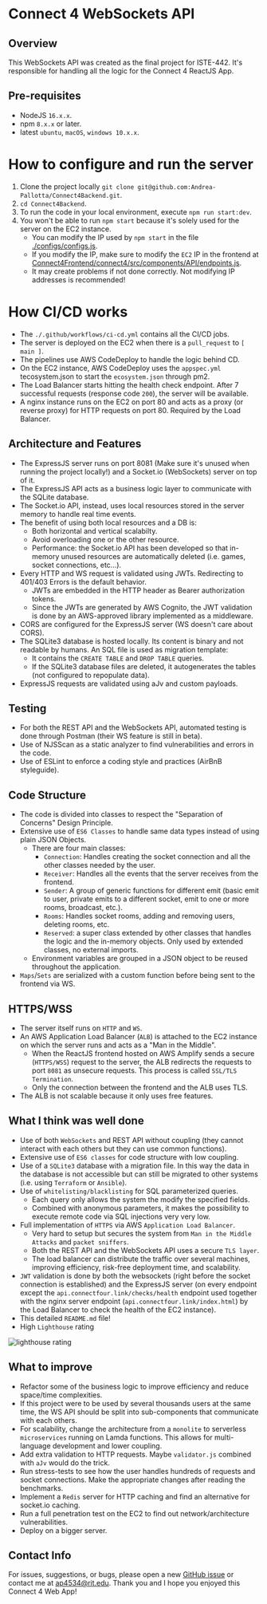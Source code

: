 # Connect 4 WebSockets API

## Overview

This WebSockets API was created as the final project for ISTE-442. It's responsible for handling all the logic for the Connect 4 ReactJS App.

## Pre-requisites

- NodeJS `16.x.x`.
- npm `8.x.x` or later.
- latest `ubuntu`, `macOS`, `windows 10.x.x`.

# How to configure and run the server

1. Clone the project locally `git clone git@github.com:Andrea-Pallotta/Connect4Backend.git`.
2. `cd Connect4Backend`.
3. To run the code in your local environment, execute `npm run start:dev`.
4. You won't be able to run `npm start` because it's solely used for the server on the EC2 instance.
   - You can modify the IP used by `npm start` in the file [./configs/configs.js](https://github.com/Andrea-Pallotta/Connect4Backend/blob/main/configs/configs.js#L6).
   - If you modify the IP, make sure to modify the `EC2` IP in the frontend at [Connect4Frontend/connect4/src/components/API/endpoints.js](https://github.com/Andrea-Pallotta/Connect4Frontend/blob/main/connect4/src/components/API/endpoints.js#L5).
   - It may create problems if not done correctly. Not modifying IP addresses is recommended!

# How CI/CD works

- The `./.github/workflows/ci-cd.yml` contains all the CI/CD jobs.
- The server is deployed on the EC2 when there is a `pull_request` to `[ main ]`.
- The pipelines use AWS CodeDeploy to handle the logic behind CD.
- On the EC2 instance, AWS CodeDeploy uses the `appspec.yml` tecosystem.json to start the `ecosystem.json` through pm2.
- The Load Balancer starts hitting the health check endpoint. After 7 successful requests (response code `200`), the server will be available.
- A nginx instance runs on the EC2 on port 80 and acts as a proxy (or reverse proxy) for HTTP requests on port 80. Required by the Load Balancer.

## Architecture and Features

- The ExpressJS server runs on port 8081 (Make sure it's unused when running the project locally!) and a Socket.io (WebSockets) server on top of it.
- The ExpressJS API acts as a business logic layer to communicate with the SQLite database.
- The Socket.io API, instead, uses local resources stored in the server memory to handle real time events.
- The benefit of using both local resources and a DB is:
  - Both horizontal and vertical scalabilty.
  - Avoid overloading one or the other resource.
  - Performance: the Socket.io API has been developed so that in-memory unused resources are automatically deleted (i.e. games, socket connections, etc...).
- Every HTTP and WS request is validated using JWTs. Redirecting to 401/403 Errors is the default behavior.
  - JWTs are embedded in the HTTP header as Bearer authorization tokens.
  - Since the JWTs are generated by AWS Cognito, the JWT validation is done by an AWS-approved library implemented as a middleware.
- CORS are configured for the ExpressJS server (WS doesn't care about CORS).
- The SQLite3 database is hosted locally. Its content is binary and not readable by humans. An SQL file is used as migration template:
  - It contains the `CREATE TABLE` and `DROP TABLE` queries.
  - If the SQLite3 database files are deleted, it autogenerates the tables (not configured to repopulate data).
- ExpressJS requests are validated using aJv and custom payloads.

## Testing

- For both the REST API and the WebSockets API, automated testing is done through Postman (their WS feature is still in beta).
- Use of NJSScan as a static analyzer to find vulnerabilities and errors in the code.
- Use of ESLint to enforce a coding style and practices (AirBnB styleguide).

## Code Structure

- The code is divided into classes to respect the "Separation of Concerns" Design Principle.
- Extensive use of `ES6 Classes` to handle same data types instead of using plain JSON Objects.
  - There are four main classes:
    - `Connection`: Handles creating the socket connection and all the other classes needed by the user.
    - `Receiver`: Handles all the events that the server receives from the frontend.
    - `Sender`: A group of generic functions for different emit (basic emit to user, private emits to a different socket, emit to one or more rooms, broadcast, etc.).
    - `Rooms`: Handles socket rooms, adding and removing users, deleting rooms, etc.
    - `Reserved`: a super class extended by other classes that handles the logic and the in-memory objects. Only used by extended classes, no external imports.
  - Environment variables are grouped in a JSON object to be reused throughout the application.
- `Maps`/`Sets` are serialized with a custom function before being sent to the frontend via WS.

## HTTPS/WSS

- The server itself runs on `HTTP` and `WS`.
- An AWS Application Load Balancer (`ALB`) is attached to the EC2 instance on which the server runs and acts as a "Man in the Middle".
  - When the ReactJS frontend hosted on AWS Amplify sends a secure (`HTTPS/WSS`) request to the server, the ALB
    redirects the requests to port `8081` as unsecure requests. This process is called `SSL/TLS Termination`.
  - Only the connection between the frontend and the ALB uses TLS.
- The ALB is not scalable because it only uses free features.

## What I think was well done

- Use of both `WebSockets` and REST API without coupling (they cannot interact with each others but they can use common functions).
- Extensive use of `ES6 classes` for code structure with low coupling.
- Use of a `SQLite3` database with a migration file. In this way the data in the database is not accessible but can still be migrated to other systems (i.e. using `Terraform` or `Ansible`).
- Use of `whitelisting/blacklisting` for SQL parameterized queries.
  - Each query only allows the system the modify the specified fields.
  - Combined with anonymous parameters, it makes the possibility to execute remote code via SQL injections very very low.
- Full implementation of `HTTPS` via AWS `Application Load Balancer`.
  - Very hard to setup but secures the system from `Man in the Middle Attacks` and `packet sniffers`.
  - Both the REST API and the WebSockets API uses a secure `TLS layer`.
  - The load balancer can distribute the traffic over several machines, improving efficiency, risk-free deployment time, and scalability.
- `JWT` validation is done by both the websockets (right before the socket connection is established) and the ExpressJS server (on every endpoint except the `api.connectfour.link/checks/health` endpoint used together with the nginx server endpoint (`api.connectfour.link/index.html`) by the Load Balancer to check the health of the EC2 instance).
- This detailed `README.md` file!
- High `Lighthouse` rating

![lighthouse rating](https://github.com/Andrea-Pallotta/Connect4Frontend/blob/main/performance.PNG)

## What to improve

- Refactor some of the business logic to improve efficiency and reduce space/time complexities.
- If this project were to be used by several thousands users at the same time, the WS API should be split into sub-components that communicate with each others.
- For scalability, change the architecture from a `monolite` to serverless `microservices` running on Lamda functions. This allows for multi-language development and lower coupling.
- Add extra validation to HTTP requests. Maybe `validator.js` combined with `aJv` would do the trick.
- Run stress-tests to see how the user handles hundreds of requests and socket connections. Make the appropriate changes after reading the benchmarks.
- Implement a `Redis` server for HTTP caching and find an alternative for socket.io caching.
- Run a full penetration test on the EC2 to find out network/architecture vulnerabilities.
- Deploy on a bigger server.

## Contact Info

For issues, suggestions, or bugs, please open a new [GitHub issue](https://github.com/Andrea-Pallotta/Connect4Backend/issues) or contact me at [ap4534@rit.edu](mailto:ap4534@rit.edu).
Thank you and I hope you enjoyed this Connect 4 Web App!
